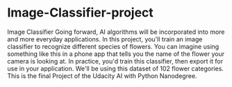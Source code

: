 # Image-Classifier-project
Image Classifier
Going forward, AI algorithms will be incorporated into more and more everyday applications.
In this project, you'll train an image classifier to recognize different species of flowers. You can imagine using something like this in a phone app that tells you the name of the flower your camera is looking at. In practice, you'd train this classifier, then export it for use in your application. We'll be using this dataset of 102 flower categories.
This is the final Project of the Udacity AI with Python Nanodegree.
